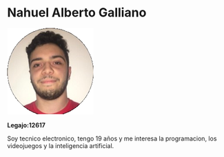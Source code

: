 # Nahuel Alberto Galliano

![foto](foto.png)

**Legajo:12617**

Soy tecnico electronico, tengo 19 años y me interesa la programacion, los videojuegos y la inteligencia artificial.
